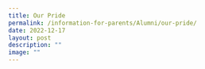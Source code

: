 ```yaml
---
title: Our Pride
permalink: /information-for-parents/Alumni/our-pride/
date: 2022-12-17
layout: post
description: ""
image: ""
---
```



